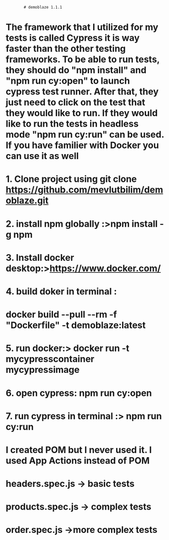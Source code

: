             # demoblaze 1.1.1
# The framework that I utilized for my tests is called Cypress it is way faster than the other testing frameworks. To be able to run tests, they should do "npm install" and "npm run cy:open" to launch cypress test runner. After that, they just need to click on the test that they would like to run. If they would like to run the tests in headless mode "npm run cy:run" can be used. If you have familier with Docker you can use it as well
        
# 1. Clone project using git clone https://github.com/mevlutbilim/demoblaze.git
# 2. install npm globally :>npm install -g npm
# 3. Install docker desktop:>https://www.docker.com/
# 4. build doker in terminal :
# docker build --pull --rm -f "Dockerfile" -t  demoblaze:latest 

# 5. run docker:> docker run -t mycypresscontainer mycypressimage
# 6. open cypress: npm run cy:open
# 7. run cypress in terminal :> npm run cy:run

# I created POM but I never used it. I used  App Actions instead of POM
# headers.spec.js -> basic tests
# products.spec.js -> complex tests
# order.spec.js ->more complex tests

